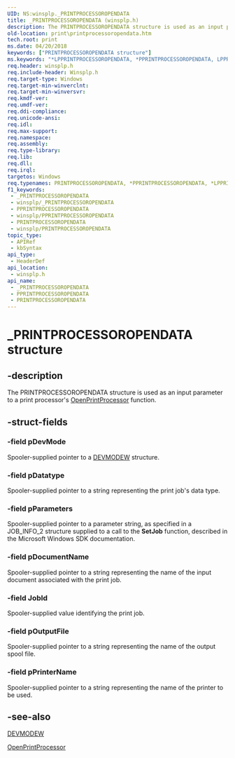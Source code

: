 ```yaml
---
UID: NS:winsplp._PRINTPROCESSOROPENDATA
title: _PRINTPROCESSOROPENDATA (winsplp.h)
description: The PRINTPROCESSOROPENDATA structure is used as an input parameter to a print processor's OpenPrintProcessor function.
old-location: print\printprocessoropendata.htm
tech.root: print
ms.date: 04/20/2018
keywords: ["PRINTPROCESSOROPENDATA structure"]
ms.keywords: "*LPPRINTPROCESSOROPENDATA, *PPRINTPROCESSOROPENDATA, LPPRINTPROCESSOROPENDATA, LPPRINTPROCESSOROPENDATA structure pointer [Print Devices], PPRINTPROCESSOROPENDATA, PPRINTPROCESSOROPENDATA structure pointer [Print Devices], PRINTPROCESSOROPENDATA, PRINTPROCESSOROPENDATA structure [Print Devices], _PRINTPROCESSOROPENDATA, print.printprocessoropendata, spoolfnc_d24c3eae-da3e-473a-bd25-5ec09d23fe89.xml, winsplp/LPPRINTPROCESSOROPENDATA, winsplp/PPRINTPROCESSOROPENDATA, winsplp/PRINTPROCESSOROPENDATA"
req.header: winsplp.h
req.include-header: Winsplp.h
req.target-type: Windows
req.target-min-winverclnt: 
req.target-min-winversvr: 
req.kmdf-ver: 
req.umdf-ver: 
req.ddi-compliance: 
req.unicode-ansi: 
req.idl: 
req.max-support: 
req.namespace: 
req.assembly: 
req.type-library: 
req.lib: 
req.dll: 
req.irql: 
targetos: Windows
req.typenames: PRINTPROCESSOROPENDATA, *PPRINTPROCESSOROPENDATA, *LPPRINTPROCESSOROPENDATA
f1_keywords:
 - _PRINTPROCESSOROPENDATA
 - winsplp/_PRINTPROCESSOROPENDATA
 - PPRINTPROCESSOROPENDATA
 - winsplp/PPRINTPROCESSOROPENDATA
 - PRINTPROCESSOROPENDATA
 - winsplp/PRINTPROCESSOROPENDATA
topic_type:
 - APIRef
 - kbSyntax
api_type:
 - HeaderDef
api_location:
 - winsplp.h
api_name:
 - _PRINTPROCESSOROPENDATA
 - PPRINTPROCESSOROPENDATA
 - PRINTPROCESSOROPENDATA
---
```


# _PRINTPROCESSOROPENDATA structure


## -description

The PRINTPROCESSOROPENDATA structure is used as an input parameter to a print processor's <a href="/windows-hardware/drivers/ddi/winsplp/nf-winsplp-openprintprocessor">OpenPrintProcessor</a> function.

## -struct-fields

### -field pDevMode

Spooler-supplied pointer to a <a href="/windows/win32/api/wingdi/ns-wingdi-devmodew">DEVMODEW</a> structure.

### -field pDatatype

Spooler-supplied pointer to a string representing the print job's data type.

### -field pParameters

Spooler-supplied pointer to a parameter string, as specified in a JOB_INFO_2 structure supplied to a call to the <b>SetJob</b> function, described in the Microsoft Windows SDK documentation.

### -field pDocumentName

Spooler-supplied pointer to a string representing the name of the input document associated with the print job.

### -field JobId

Spooler-supplied value identifying the print job.

### -field pOutputFile

Spooler-supplied pointer to a string representing the name of the output spool file.

### -field pPrinterName

Spooler-supplied pointer to a string representing the name of the printer to be used.

## -see-also

<a href="/windows/win32/api/wingdi/ns-wingdi-devmodew">DEVMODEW</a>



<a href="/windows-hardware/drivers/ddi/winsplp/nf-winsplp-openprintprocessor">OpenPrintProcessor</a>

